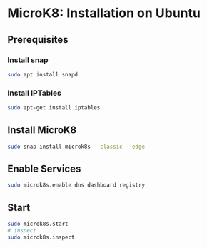 # MicroK8: Installation on Ubuntu
## Prerequisites
### Install snap
```bash
sudo apt install snapd
```
### Install IPTables
```bash
sudo apt-get install iptables
```
## Install MicroK8
```bash
sudo snap install microk8s --classic --edge
```
## Enable Services
```bash
sudo microk8s.enable dns dashboard registry
```
## Start
```bash
sudo microk8s.start
# inspect
sudo microk8s.inspect
```
